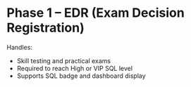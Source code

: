 # Phase 1 – EDR (Exam Decision Registration)

Handles:
- Skill testing and practical exams
- Required to reach High or VIP SQL level
- Supports SQL badge and dashboard display